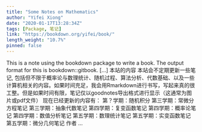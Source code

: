 ```yaml
---
title: "Some Notes on Mathematics"
author: "Yifei Xiong"
date: "2020-01-17T13:28:34Z"
tags: [Package, 笔记]
link: "https://bookdown.org/yifei/book/"
length_weight: "10.7%"
pinned: false
---
```


This is a note using the bookdown package to write a book. The output format for this is bookdown::gitbook. [...] 本站的内容 本站会不定期更新一些笔记, 包括但不限于概率论与数理统计、随机过程、算法分析、代数基础、以及一些计算机相关的内容。如果时间充足，我会用Rmarkdown进行书写，写起来真的很工整。但是如果时间有限，笔记仅以goodnotes导出格式进行显示（这通常为图片或pdf文件） 现在已经更新的内容有： 第？学期：随机积分 第三学期：常微分方程笔记 第三学期：抽象代数笔记 第四学期：复变函数笔记 第四学期：概率论笔记 第四学期：数值分析笔记 第五学期：数理统计笔记 第五学期：实变函数笔记 第五学期：微分几何笔记 作者 ...
